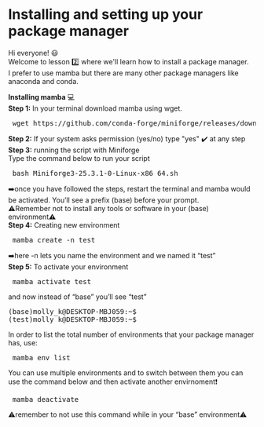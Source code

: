 # Installing and setting up your package manager

Hi everyone! 😃   
Welcome to lesson 2️⃣ where we'll learn how to install a package manager.      
I prefer to use mamba but there are many other package managers like anaconda and conda.   

**Installing mamba** 💻   
**Step 1:** In your terminal download mamba using wget.   
<pre> wget https://github.com/conda-forge/miniforge/releases/download/25.3.1-0/Miniforge3-25.3.1-0-Linux-x86_64.sh </pre>    
**Step 2:** If your system asks permission (yes/no) type "yes" ✔️ at any step  
**Step 3:** running the script with Miniforge  
Type the command below to run your script 
<pre> bash Miniforge3-25.3.1-0-Linux-x86_64.sh </pre> 
➡️once you have followed the steps, restart the terminal and mamba would be activated. You’ll see a prefix (base) before your prompt.       
⚠️Remember not to install any tools or software in your (base) environment⚠️     
**Step 4:** Creating new environment  
<pre> mamba create -n test </pre>  
➡️here -n lets you name the environment and we named it “test”   
**Step 5:** To activate your environment   
<pre> mamba activate test </pre> 
and now instead of “base” you’ll see “test” 
<pre>(base)molly_k@DESKTOP-MBJ059:~$ 
(test)molly_k@DESKTOP-MBJ059:~$ </pre>
In order to list the total number of environments that your package manager has, use: 
<pre> mamba env list </pre>
You can use multiple environments and to switch between them you can use the command below and then activate another envirnoment❗   
<pre> mamba deactivate </pre>   
⚠️remember to not use this command while in your “base” environment⚠️ 
